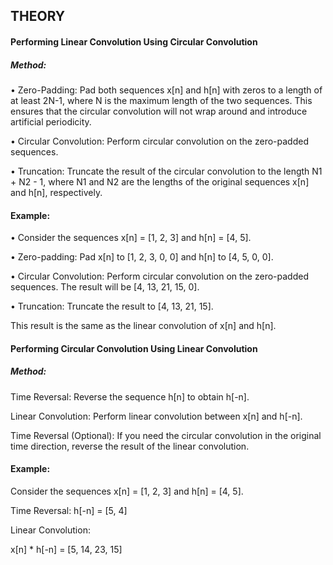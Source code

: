## THEORY
#### Performing Linear Convolution Using Circular Convolution 

##### Method: 

•	Zero-Padding: Pad both sequences x[n] and h[n] with zeros to a length of at least 2N-1, where N is the maximum length of the two sequences. This ensures that the circular convolution will not wrap around and introduce artificial periodicity. 

•	Circular Convolution: Perform circular convolution on the zero-padded sequences. 

•	Truncation: Truncate the result of the circular convolution to the length N1 + N2 - 1, where N1 and N2 are the lengths of the original sequences x[n] and h[n], respectively.

#### Example: 

•	Consider the sequences x[n] = [1, 2, 3] and h[n] = [4, 5]. 

•	Zero-padding: Pad x[n] to [1, 2, 3, 0, 0] and h[n] to [4, 5, 0, 0]. 

•	Circular Convolution: Perform circular convolution on the zero-padded sequences. The result will be [4, 13, 21, 15, 0].

•	Truncation: Truncate the result to [4, 13, 21, 15]. 

This result is the same as the linear convolution of x[n] and h[n].  


#### Performing Circular Convolution Using Linear Convolution

##### Method:

Time Reversal: Reverse the sequence h[n] to obtain h[-n].

Linear Convolution: Perform linear convolution between x[n] and h[-n].

Time Reversal (Optional): If you need the circular convolution in the original time direction, reverse the result of the linear convolution.

#### Example:

Consider the sequences x[n] = [1, 2, 3] and h[n] = [4, 5].

Time Reversal: h[-n] = [5, 4]

Linear Convolution:

x[n] * h[-n] = [5, 14, 23, 15]
